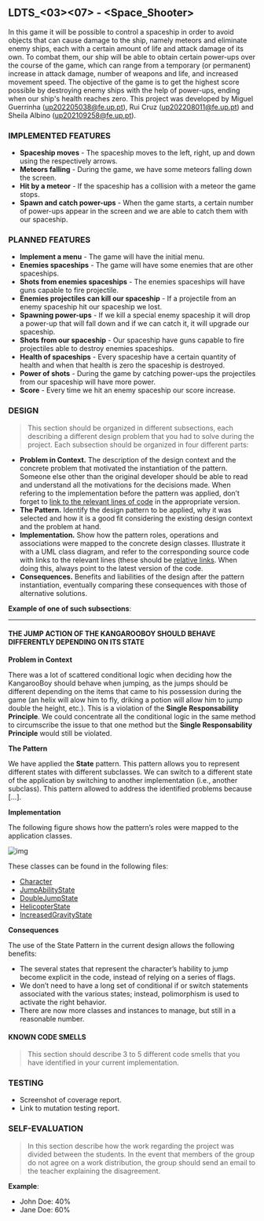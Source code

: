 ## LDTS_<03><07> - <Space_Shooter>

In this game it will be possible to control a spaceship in order to avoid objects that can cause damage to the ship, namely meteors and eliminate enemy ships, each with a certain amount of life and attack damage of its own. To combat them, our ship will be able to obtain certain power-ups over the course of the game, which can range from a temporary (or permanent) increase in attack damage, number of weapons and life, and increased movement speed.
The objective of the game is to get the highest score possible by destroying enemy ships with the help of power-ups, ending when our ship's health reaches zero.
This project was developed by Miguel Guerrinha (up202205038@fe.up.pt), Rui Cruz (up202208011@fe.up.pt) and Sheila Albino (up202109258@fe.up.pt).


### IMPLEMENTED FEATURES

- **Spaceship moves** - The spaceship moves to the left, right, up and down using the respectively arrows.
- **Meteors falling** - During the game, we have some meteors falling down the screen.
- **Hit by a meteor** - If the spaceship has a collision with a meteor the game stops. 
- **Spawn and catch power-ups** - When the game starts, a certain number of power-ups appear in the screen and we are able to catch them with our spaceship.

### PLANNED FEATURES
- **Implement a menu** - The game will have the initial menu.
- **Enemies spaceships** - The game will have some enemies that are other spaceships.
- **Shots from enemies spaceships** - The enemies spaceships will have guns capable to fire projectile.
- **Enemies projectiles can kill our spaceship** - If a projectile from an enemy spaceship hit our spaceship we lost.
- **Spawning power-ups** - If we kill a special enemy spaceship it will drop a power-up that will fall down and if we can catch it, it will upgrade our spaceship.
- **Shots from our spaceship** - Our spaceship have guns capable to fire projectiles able to destroy enemies spaceships.
- **Health of spaceships** - Every spaceship have a certain quantity of health and when that health is zero the spaceship is destroyed.
- **Power of shots** - During the game by catching power-ups the projectiles from our spaceship will have more power.
- **Score** - Every time we hit an enemy spaceship our score increase.

### DESIGN

> This section should be organized in different subsections, each describing a different design problem that you had to solve during the project. Each subsection should be organized in four different parts:

- **Problem in Context.** The description of the design context and the concrete problem that motivated the instantiation of the pattern. Someone else other than the original developer should be able to read and understand all the motivations for the decisions made. When refering to the implementation before the pattern was applied, don’t forget to [link to the relevant lines of code](https://help.github.com/en/articles/creating-a-permanent-link-to-a-code-snippet) in the appropriate version.
- **The Pattern.** Identify the design pattern to be applied, why it was selected and how it is a good fit considering the existing design context and the problem at hand.
- **Implementation.** Show how the pattern roles, operations and associations were mapped to the concrete design classes. Illustrate it with a UML class diagram, and refer to the corresponding source code with links to the relevant lines (these should be [relative links](https://help.github.com/en/articles/about-readmes#relative-links-and-image-paths-in-readme-files). When doing this, always point to the latest version of the code.
- **Consequences.** Benefits and liabilities of the design after the pattern instantiation, eventually comparing these consequences with those of alternative solutions.

**Example of one of such subsections**:

------

#### THE JUMP ACTION OF THE KANGAROOBOY SHOULD BEHAVE DIFFERENTLY DEPENDING ON ITS STATE

**Problem in Context**

There was a lot of scattered conditional logic when deciding how the KangarooBoy should behave when jumping, as the jumps should be different depending on the items that came to his possession during the game (an helix will alow him to fly, driking a potion will allow him to jump double the height, etc.). This is a violation of the **Single Responsability Principle**. We could concentrate all the conditional logic in the same method to circumscribe the issue to that one method but the **Single Responsability Principle** would still be violated.

**The Pattern**

We have applied the **State** pattern. This pattern allows you to represent different states with different subclasses. We can switch to a different state of the application by switching to another implementation (i.e., another subclass). This pattern allowed to address the identified problems because […].

**Implementation**

The following figure shows how the pattern’s roles were mapped to the application classes.

![img](https://www.fe.up.pt/~arestivo/page/img/examples/lpoo/state.svg)

These classes can be found in the following files:

- [Character](https://web.fe.up.pt/~arestivo/page/courses/2021/lpoo/template/src/main/java/Character.java)
- [JumpAbilityState](https://web.fe.up.pt/~arestivo/page/courses/2021/lpoo/template/src/main/java/JumpAbilityState.java)
- [DoubleJumpState](https://web.fe.up.pt/~arestivo/page/courses/2021/lpoo/template/src/main/java/DoubleJumpState.java)
- [HelicopterState](https://web.fe.up.pt/~arestivo/page/courses/2021/lpoo/template/src/main/java/HelicopterState.java)
- [IncreasedGravityState](https://web.fe.up.pt/~arestivo/page/courses/2021/lpoo/template/src/main/java/IncreasedGravityState.java)

**Consequences**

The use of the State Pattern in the current design allows the following benefits:

- The several states that represent the character’s hability to jump become explicit in the code, instead of relying on a series of flags.
- We don’t need to have a long set of conditional if or switch statements associated with the various states; instead, polimorphism is used to activate the right behavior.
- There are now more classes and instances to manage, but still in a reasonable number.

#### KNOWN CODE SMELLS

> This section should describe 3 to 5 different code smells that you have identified in your current implementation.

### TESTING

- Screenshot of coverage report.
- Link to mutation testing report.

### SELF-EVALUATION

> In this section describe how the work regarding the project was divided between the students. In the event that members of the group do not agree on a work distribution, the group should send an email to the teacher explaining the disagreement.

**Example**:

- John Doe: 40%
- Jane Doe: 60%
